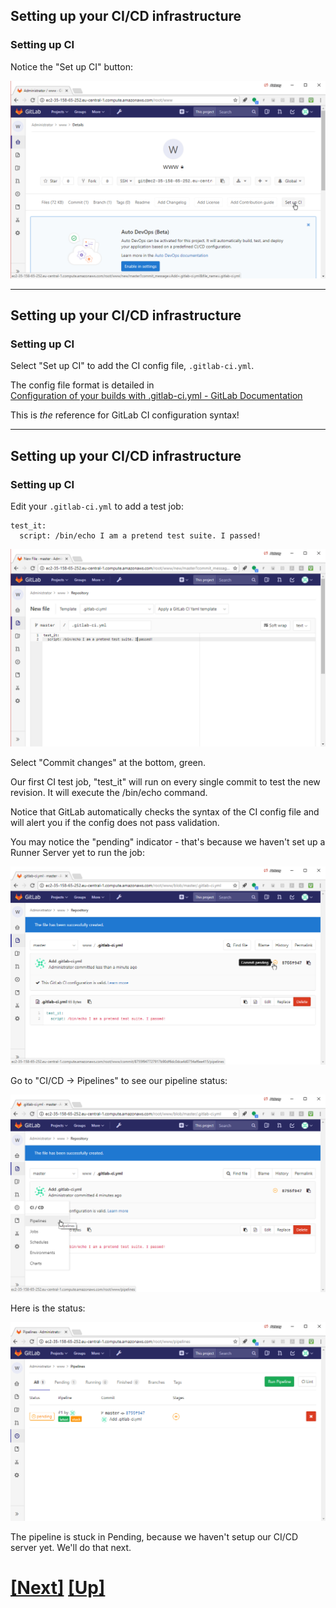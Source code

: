 ## Setting up your CI/CD infrastructure
### Setting up CI

Notice the "Set up CI" button:

![notice the "Set up CI" button](img/setup_ci.png)

---

## Setting up your CI/CD infrastructure
### Setting up CI

Select "Set up CI" to add the CI config file, `.gitlab-ci.yml`.

The config file format is detailed in  
[Configuration of your builds with .gitlab-ci.yml - GitLab Documentation](https://docs.gitlab.com/ce/ci/yaml/README.html)

This is _the_ reference for GitLab CI configuration syntax!

---
## Setting up your CI/CD infrastructure
### Setting up CI

Edit your `.gitlab-ci.yml` to add a test job:


```text
test_it:
  script: /bin/echo I am a pretend test suite. I passed!
```
![first CI job](img/pretend_test_1.png)

Select "Commit changes" at the bottom, green.

Our first CI test job, "test_it" will run on every single commit 
to test the new revision. It will execute the /bin/echo command.

Notice that GitLab automatically checks the syntax of the CI config file
and will alert you if the config does not pass validation.

You may notice the "pending" indicator - that's because we haven't
set up a Runner Server yet to run the job:

![pending pipeline](img/pending_pipeline.png)


Go to "CI/CD -> Pipelines" to see our pipeline status:

![pipelines menu](img/pipelines_menu.png)

Here is the status:

![stuck pipeline](img/stuck_pipeline.png)

The pipeline is stuck in Pending, because we haven't setup our CI/CD
server yet. We'll do that next.

# [[Next]](01_15-installing-docker.md) [[Up]](README.md)
